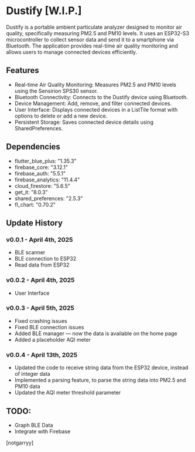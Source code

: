 # Dustify [W.I.P.]
Dustify is a portable ambient particulate analyzer designed to monitor air quality, specifically measuring PM2.5 and PM10 levels. It uses an ESP32-S3 microcontroller to collect sensor data and send it to a smartphone via Bluetooth. The application provides real-time air quality monitoring and allows users to manage connected devices efficiently.

## Features
- Real-time Air Quality Monitoring: Measures PM2.5 and PM10 levels using the Sensirion SPS30 sensor.
- Bluetooth Connectivity: Connects to the Dustify device using Bluetooth.
- Device Management: Add, remove, and filter connected devices.
- User Interface: Displays connected devices in a ListTile format with options to delete or add a new device.
- Persistent Storage: Saves connected device details using SharedPreferences.

## Dependencies
- flutter_blue_plus: "1.35.3"<br>
- firebase_core: "3.12.1"<br>
- firebase_auth: "5.5.1"<br>
- firebase_analytics: "11.4.4"<br>
- cloud_firestore: "5.6.5"<br>
- get_it: "8.0.3"<br>
- shared_preferences: "2.5.3"<br>
- fl_chart: "0.70.2"

## Update History
### v0.0.1 - April 4th, 2025 
- BLE scanner
- BLE connection to ESP32
- Read data from ESP32

### v0.0.2 - April 4th, 2025 
- User Interface

### v0.0.3 - April 5th, 2025 
- Fixed crashing issues
- Fixed BLE connection issues
- Added BLE manager — now the data is available on the home page
- Added a placeholder AQI meter

### v0.0.4 - April 13th, 2025 
- Updated the code to receive string data from the ESP32 device, instead of integer data
- Implemented a parsing feature, to parse the string data into PM2.5 and PM10 data
- Updated the AQI meter threshold parameter

## TODO:
- Graph BLE Data
- Integrate with Firebase

[notgarryy]

